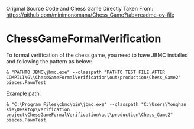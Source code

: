 Original Source Code and Chess Game Directly Taken From: https://github.com/minimonomana/Chess_Game?tab=readme-ov-file


# ChessGameFormalVerification
To formal verification of the chess game, you need to have JBMC installed and following the pattern as below:
 ```
& "PATHTO JBMC\jbmc.exe" --classpath "PATHTO TEST FILE AFTER COMPILING\\ChessGameFormalVerification\out\production\Chess_Game2" pieces.PawnTest
 ```
Example path:
 ```
& "C:\Program Files\cbmc\bin\jbmc.exe" --classpath "C:\Users\Yonghan Xie\Desktop\verification project\ChessGameFormalVerification\out\production\Chess_Game2" pieces.PawnTest
